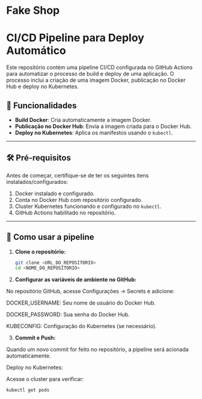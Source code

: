 # Fake Shop

# CI/CD Pipeline para Deploy Automático

Este repositório contém uma pipeline CI/CD configurada no GitHub Actions para automatizar o processo de build e deploy de uma aplicação. O processo inclui a criação de uma imagem Docker, publicação no Docker Hub e deploy no Kubernetes.

## 🚀 Funcionalidades
- **Build Docker**: Cria automaticamente a imagem Docker.
- **Publicação no Docker Hub**: Envia a imagem criada para o Docker Hub.
- **Deploy no Kubernetes**: Aplica os manifestos usando o `kubectl`.

---

## 🛠️ Pré-requisitos
Antes de começar, certifique-se de ter os seguintes itens instalados/configurados:
1. Docker instalado e configurado.
2. Conta no Docker Hub com repositório configurado.
3. Cluster Kubernetes funcionando e configurado no `kubectl`.
4. GitHub Actions habilitado no repositório.

---

## 📜 Como usar a pipeline

1. **Clone o repositório:**
   ```bash
   git clone <URL_DO_REPOSITORIO>
   cd <NOME_DO_REPOSITORIO>

2. **Configurar as variáveis de ambiente no GitHub:**

No repositório GitHub, acesse Configurações -> Secrets e adicione:

DOCKER_USERNAME: Seu nome de usuário do Docker Hub.

DOCKER_PASSWORD: Sua senha do Docker Hub.

KUBECONFIG: Configuração do Kubernetes (se necessário).

3. **Commit e Push:**

Quando um novo commit for feito no repositório, a pipeline será acionada automaticamente.

Deploy no Kubernetes:

Acesse o cluster para verificar:
```bash
kubectl get pods
